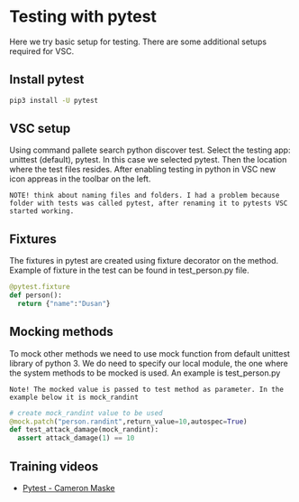# Testing with pytest

Here we try basic setup for testing. There are some additional setups required for VSC.

## Install pytest

```bash
pip3 install -U pytest
```

## VSC setup

Using command pallete search python discover test. Select the testing app: unittest (default), pytest. In this case we selected pytest. Then the location where the test files resides. After enabling testing in python in VSC new icon appreas in the toolbar on the left.

`NOTE! think about naming files and folders. I had a problem because folder with tests was called pytest, after renaming it to pytests VSC started working.`

## Fixtures

The fixtures in pytest are created using fixture decorator on the method. Example of fixture in the test can be found in test_person.py file.

```python
@pytest.fixture
def person():
  return {"name":"Dusan"}
```

## Mocking methods

To mock other methods we need to use mock function from default unittest library of python 3. We do need to specify our local module, the one where the system methods to be mocked is used. An example is test_person.py

`Note! The mocked value is passed to test method as parameter. In the example below it is mock_randint`

```python
# create mock_randint value to be used
@mock.patch("person.randint",return_value=10,autospec=True)
def test_attack_damage(mock_randint):
  assert attack_damage(1) == 10

```

## Training videos

- [Pytest - Cameron Maske](https://www.youtube.com/watch?v=ClAdw7ZJf5E&list=PLJsmaNFr5mNqSeuNepT3IaMrgzRMm9lQR&index=4)
